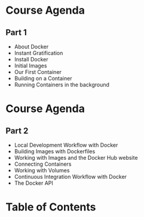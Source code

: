 <!SLIDE>
# Course Agenda
## Part 1

* About Docker
* Instant Gratification
* Install Docker
* Initial Images
* Our First Container
* Building on a Container
* Running Containers in the background

<!SLIDE>
# Course Agenda
## Part 2

* Local Development Workflow with Docker
* Building Images with Dockerfiles
* Working with Images and the Docker Hub website
* Connecting Containers
* Working with Volumes
* Continuous Integration Workflow with Docker
* The Docker API

<!SLIDE toc>
# Table of Contents

~~~TOC~~~
